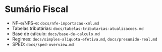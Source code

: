 # Sumário Fiscal

- NF-e/NFS-e: `docs/nfe-importacao-xml.md`
- Tabelas tributárias: `docs/tabelas-tributarias-atualizacoes.md`
- Base de cálculo: `docs/base-de-calculo.md`
- Regimes: `docs/simples-aliquota-efetiva.md`, `docs/presumido-real.md`
- SPED: `docs/sped-overview.md`
